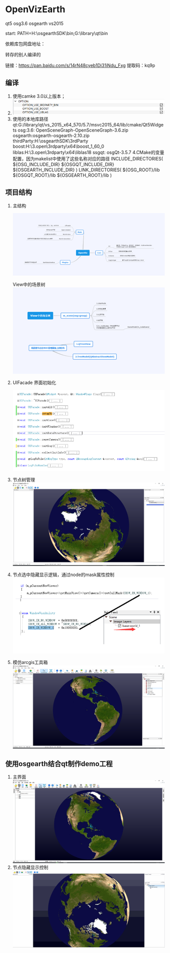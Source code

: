 # OpenVizEarth
qt5 osg3.6 osgearth vs2015

start: PATH=H:\osgearthSDK\bin;G:\library\qt\bin



依赖库包网盘地址：

转存的别人编译的

链接：https://pan.baidu.com/s/14rN48cyeb1Di31iNdu_Fxg 
提取码：kq9p 




## 编译

1. 使用camke 3.0以上版本；
2. ![编译选项](./screenshot/cmake-options.png)
3. 使用的本地库路径  
qt:G:/library/qt/vs_2015_x64_570/5.7/msvc2015_64/lib/cmake/Qt5Widgets
osg:3.6: OpenSceneGraph-OpenSceneGraph-3.6.zip
osgearth:osgearth-osgearth-2.10.zip
thirdParty:H:\osgearthSDK\3rdParty
boost:H:\3.open\3rdparty\x64\boost_1_60_0
liblas:H:\3.open\3rdparty\x64\liblas18
ssgqt: osgQt-3.5.7
4.CMake的变量配置，因为makelist中使用了这些名称对应的路径
 INCLUDE_DIRECTORIES(
    ${OSG_INCLUDE_DIR}
    ${OSGQT_INCLUDE_DIR}
    ${OSGEARTH_INCLUDE_DIR}
   )
 LINK_DIRECTORIES(
    ${OSG_ROOT}/lib
    ${OSGQT_ROOT}/lib
    ${OSGEARTH_ROOT}/lib
    )



## 项目结构

1. 主结构

   ![主结构](./screenshot/structure.png)
   
   View中的场景树
   ![主结构](./screenshot/View中的场景树.png)

2. UIFacade 界面初始化

   ![界面初始化](./screenshot/UIFacade.png)

3. 节点树管理  
   ![节点树管理](./screenshot/tree-manager.png)

4. 节点选中隐藏显示逻辑，通过node的mask属性控制![编译选项](./screenshot/itemshowhide.png)

5. 模仿arcgis工具箱
![工具箱](./screenshot/toolBox.png)




## 使用osgearth结合qt制作demo工程

1. 主界面![主界面](./screenshot/mainwindow.png)
2. 节点隐藏显示控制![主界面](./screenshot/treeShowhideVideo.gif)


